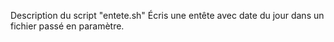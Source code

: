 Description du script "entete.sh"
Écris une entête avec date du jour dans un fichier passé en paramètre.